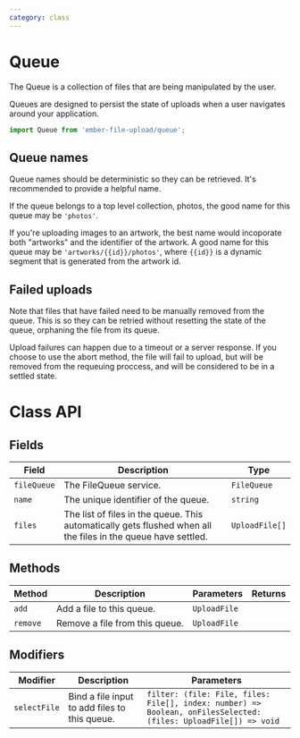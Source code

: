 ```yaml
---
category: class
---
```


# Queue

The Queue is a collection of files that are being manipulated by the user.

Queues are designed to persist the state of uploads when a user navigates around your application.

```js
import Queue from 'ember-file-upload/queue';
```

## Queue names

Queue names should be deterministic so they can be retrieved. It's recommended to provide a helpful name.

If the queue belongs to a top level collection, photos, the good name for this queue may be `'photos'`.

If you're uploading images to an artwork, the best name would incoporate both "artworks" and the identifier of the artwork. A good name for this queue may be `'artworks/{{id}}/photos'`, where `{{id}}` is a dynamic segment that is generated from the artwork id.

## Failed uploads

Note that files that have failed need to be manually removed from the queue. This is so they can be retried without resetting the state of the queue, orphaning the file from its queue.

Upload failures can happen due to a timeout or a server response. If you choose to use the abort method, the file will fail to upload, but will be removed from the requeuing proccess, and will be considered to be in a settled state.

# Class API

## Fields

| Field       | Description                                                                                                   | Type           |
| ----------- | ------------------------------------------------------------------------------------------------------------- | -------------- |
| `fileQueue` | The FileQueue service.                                                                                        | `FileQueue`    |
| `name`      | The unique identifier of the queue.                                                                           | `string`       |
| `files`     | The list of files in the queue. This automatically gets flushed when all the files in the queue have settled. | `UploadFile[]` |

## Methods

| Method   | Description                    | Parameters   | Returns |
| -------- | ------------------------------ | ------------ | ------- |
| `add`    | Add a file to this queue.      | `UploadFile` |         |
| `remove` | Remove a file from this queue. | `UploadFile` |         |

## Modifiers

| Modifier     | Description                                   | Parameters                                                                                                      |
| ------------ | --------------------------------------------- | --------------------------------------------------------------------------------------------------------------- |
| `selectFile` | Bind a file input to add files to this queue. | `filter: (file: File, files: File[], index: number) => Boolean, onFilesSelected: (files: UploadFile[]) => void` |
